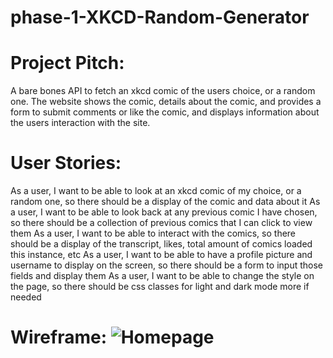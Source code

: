 # phase-1-XKCD-Random-Generator

# Project Pitch:
A bare bones API to fetch an xkcd comic of the users choice, or a random one. The website shows
the comic, details about the comic, and provides a form to submit comments or like the comic, and displays
information about the users interaction with the site.

# User Stories: 
As a user, I want to be able to look at an xkcd comic of my choice, or a random one, so there
should be a display of the comic and data about it
As a user, I want to be able to look back at any previous comic I have chosen, so there should be
a collection of previous comics that I can click to view them
As a user, I want to be able to interact with the comics, so there should be a display of the transcript,
likes, total amount of comics loaded this instance, etc
As a user, I want to be able to have a profile picture and username to display on the screen, so
there should be a form to input those fields and display them
As a user, I want to be able to change the style on the page, so there should be css classes for light
and dark mode
more if needed
# Wireframe: ![Homepage](https://github.com/ryanMlindner/phase-1-XKCD-Random-Generator/assets/31301746/d16012bf-304d-4524-9971-479c75d4e718)
